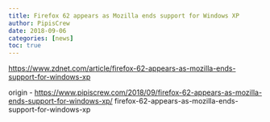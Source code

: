 ```yaml
---
title: Firefox 62 appears as Mozilla ends support for Windows XP
author: PipisCrew
date: 2018-09-06
categories: [news]
toc: true
---
```


https://www.zdnet.com/article/firefox-62-appears-as-mozilla-ends-support-for-windows-xp

origin - https://www.pipiscrew.com/2018/09/firefox-62-appears-as-mozilla-ends-support-for-windows-xp/ firefox-62-appears-as-mozilla-ends-support-for-windows-xp
